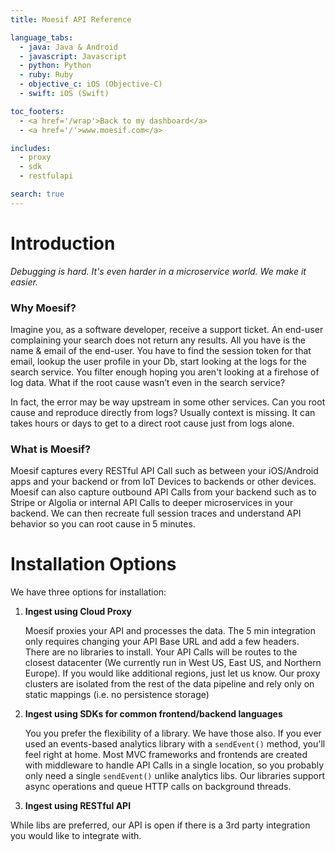 ```yaml
---
title: Moesif API Reference

language_tabs:
  - java: Java & Android
  - javascript: Javascript
  - python: Python
  - ruby: Ruby
  - objective_c: iOS (Objective-C)
  - swift: iOS (Swift)

toc_footers:
  - <a href='/wrap'>Back to my dashboard</a>
  - <a href='/'>www.moesif.com</a>

includes:
  - proxy
  - sdk
  - restfulapi

search: true
---
```


# Introduction
*Debugging is hard. It's even harder in a microservice world. We make it easier.*

### Why Moesif?
Imagine you, as a software developer, receive a support ticket. An end-user complaining your search does not return any results.
All you have is the name & email of the end-user.
You have to find the session token for that email, lookup the user profile in your Db, start looking at the logs for the search service. You filter enough hoping you aren't looking at a firehose of log data.
What if the root cause wasn’t even in the search service?

In fact, the error may be way upstream in some other services. Can you root cause and reproduce directly from logs? Usually context is missing. It can takes hours or days to get to a direct root cause just from logs alone.

### What is Moesif?
Moesif captures every RESTful API Call such as between your iOS/Android apps and your backend or from IoT Devices to backends or other devices. Moesif can also capture outbound API Calls from your backend such as to Stripe or Algolia or internal API Calls to deeper microservices in your backend. We can then recreate full session traces and understand API behavior so you can root cause in 5 minutes.


# Installation Options
We have three options for installation:

1. **Ingest using Cloud Proxy**

   Moesif proxies your API and processes the data. The 5 min integration only requires changing your API Base URL and add a few headers. There are no libraries to install.
   Your API Calls will be routes to the closest datacenter (We currently run in West US, East US, and Northern Europe). If you would like additional regions, just let us know.
   Our proxy clusters are isolated from the rest of the data pipeline and rely only on static mappings (i.e. no persistence storage)

2. **Ingest using SDKs for common frontend/backend languages**

   You you prefer the flexibility of a library. We have those also. If you ever used an events-based analytics library with a `sendEvent()` method, you'll feel right at home. Most MVC frameworks and frontends are created with middleware to handle API Calls in a single location, so you probably only need a single `sendEvent()` unlike analytics libs. Our libraries support async operations and queue HTTP calls on background threads.

3. **Ingest using RESTful API**

  While libs are preferred, our API is open if there is a 3rd party integration you would like to integrate with.

